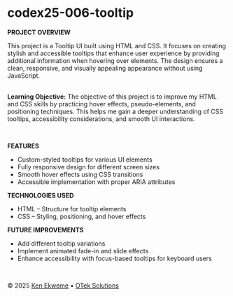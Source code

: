 # codex25-006-tooltip

<p><strong>PROJECT OVERVIEW</strong></p>
This project is a Tooltip UI built using HTML and CSS. It focuses on creating stylish and accessible tooltips that enhance user experience by providing additional information when hovering over elements. The design ensures a clean, responsive, and visually appealing appearance without using JavaScript.
<br><br>
<p><strong>Learning Objective:</strong> The objective of this project is to improve my HTML and CSS skills by practicing hover effects, pseudo-elements, and positioning techniques. This helps me gain a deeper understanding of CSS tooltips, accessibility considerations, and smooth UI interactions.</p>
<br>
<p><strong>FEATURES</strong></p>
<ul>
  <li>Custom-styled tooltips for various UI elements</li>
  <li>Fully responsive design for different screen sizes</li>
  <li>Smooth hover effects using CSS transitions</li>
  <li>Accessible implementation with proper ARIA attributes</li>
</ul>
<p><strong>TECHNOLOGIES USED</strong></p>
<ul>
  <li>HTML – Structure for tooltip elements</li>
  <li>CSS – Styling, positioning, and hover effects</li>
</ul>
<p><strong>FUTURE IMPROVEMENTS</strong></p>
<ul>
  <li>Add different tooltip variations</li>
  <li>Implement animated fade-in and slide effects</li>
  <li>Enhance accessibility with focus-based tooltips for keyboard users</li>
</ul>
<br>
<footer>
    <p>&copy; 2025 <a href="https://www.linkedin.com/in/ekweme-ken" target="_blank">Ken Ekweme</a> &bull; <a href="https://www.oteksolutions.net" target="_blank">OTek Solutions</a></p>
</footer>
